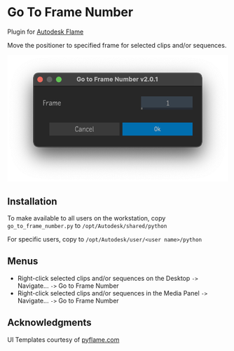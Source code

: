 # Go To Frame Number

Plugin for [Autodesk Flame](http://www.autodesk.com/products/flame)

Move the positioner to specified frame for selected clips and/or sequences.

![screenshot](screenshot.png)

## Installation
To make available to all users on the workstation, copy `go_to_frame_number.py` to `/opt/Autodesk/shared/python`

For specific users, copy to `/opt/Autodesk/user/<user name>/python`

## Menus
 - Right-click selected clips and/or sequences on the Desktop `->` Navigate... `->` Go to Frame Number
 - Right-click selected clips and/or sequences in the Media Panel `->` Navigate... `->` Go to Frame Number

## Acknowledgments
UI Templates courtesy of [pyflame.com](http://www.pyflame.com)
